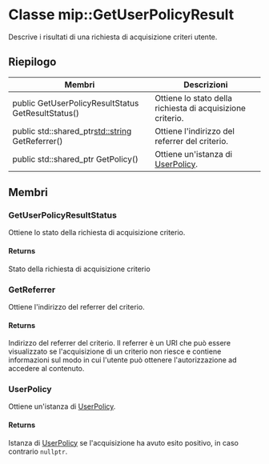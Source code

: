 # <a name="class-mipgetuserpolicyresult"></a>Classe mip::GetUserPolicyResult 
Descrive i risultati di una richiesta di acquisizione criteri utente.
  
## <a name="summary"></a>Riepilogo
 Membri                        | Descrizioni                                
--------------------------------|---------------------------------------------
public GetUserPolicyResultStatus GetResultStatus()  |  Ottiene lo stato della richiesta di acquisizione criterio.
public std::shared_ptr<std::string> GetReferrer()  |  Ottiene l'indirizzo del referrer del criterio.
public std::shared_ptr<UserPolicy> GetPolicy()  |  Ottiene un'istanza di [UserPolicy](#classmip_1_1_user_policy).
  
## <a name="members"></a>Membri
  
### <a name="getuserpolicyresultstatus"></a>GetUserPolicyResultStatus
Ottiene lo stato della richiesta di acquisizione criterio.
  
#### <a name="returns"></a>Returns
Stato della richiesta di acquisizione criterio
  
### <a name="getreferrer"></a>GetReferrer
Ottiene l'indirizzo del referrer del criterio.
  
#### <a name="returns"></a>Returns
Indirizzo del referrer del criterio. Il referrer è un URI che può essere visualizzato se l'acquisizione di un criterio non riesce e contiene informazioni sul modo in cui l'utente può ottenere l'autorizzazione ad accedere al contenuto.
  
### <a name="userpolicy"></a>UserPolicy
Ottiene un'istanza di [UserPolicy](#classmip_1_1_user_policy).
  
#### <a name="returns"></a>Returns
Istanza di [UserPolicy](#classmip_1_1_user_policy) se l'acquisizione ha avuto esito positivo, in caso contrario `nullptr`.